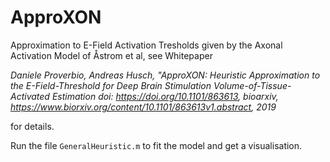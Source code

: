 # ApproXON
Approximation to E-Field Activation Tresholds given by the Axonal Activation Model of Åstrom et al,
see Whitepaper 

*Daniele Proverbio, Andreas Husch, "ApproXON: Heuristic Approximation to the E-Field-Threshold for Deep Brain Stimulation Volume-of-Tissue-Activated Estimation
doi: https://doi.org/10.1101/863613, bioarxiv, https://www.biorxiv.org/content/10.1101/863613v1.abstract, 2019*

for details.

Run the file `GeneralHeuristic.m` to fit the model and get a visualisation.

